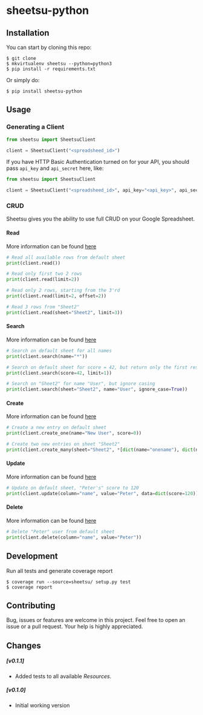 
# sheetsu-python


## Installation

You can start by cloning this repo:
```
$ git clone 
$ mkvirtualenv sheetsu --python=python3
$ pip install -r requirements.txt
```

Or simply do:

```
$ pip install sheetsu-python
```

## Usage

### Generating a Client

```python
from sheetsu import SheetsuClient

client = SheetsuClient("<spreadsheed_id>")
```


If you have HTTP Basic Authentication turned on for your API, you should pass `api_key` and `api_secret` here, like:
```python
from sheetsu import SheetsuClient

client = SheetsuClient("<spreadsheed_id>", api_key="<api_key>", api_secret="<api_secret>")
```

### CRUD

Sheetsu gives you the ability to use full CRUD on your Google Spreadsheet. 
 

#### Read 

More information can be found [here](https://docs.sheetsu.com/#read)

```python
# Read all available rows from default sheet
print(client.read())

# Read only first two 2 rows
print(client.read(limit=2))

# Read only 2 rows, starting from the 3'rd
print(client.read(limit=2, offset=2))

# Read 3 rows from "Sheet2"
print(client.read(sheet="Sheet2", limit=3))
```


#### Search 

More information can be found [here](https://docs.sheetsu.com/#search-spreadsheet)

```python
# Search on default sheet for all names
print(client.search(name="*"))

# Search on default sheet for score = 42, but return only the first result 
print(client.search(score=42, limit=1))

# Search on "Sheet2" for name "User", but ignore casing
print(client.search(sheet="Sheet2", name="User", ignore_case=True))

```

#### Create 


More information can be found [here](https://docs.sheetsu.com/#create)

```python
# Create a new entry on default sheet
print(client.create_one(name="New User", score=0))

# Create two new entries on sheet "Sheet2"
print(client.create_many(sheet="Sheet2", *[dict(name="onename"), dict(name="othername")]))

```



#### Update 

More information can be found [here](https://docs.sheetsu.com/#update)

````python
# Update on default sheet, "Peter's" score to 120
print(client.update(column="name", value="Peter", data=dict(score=120)))
````

#### Delete 

More information can be found [here](https://docs.sheetsu.com/#delete)

````python
# Delete "Peter" user from default sheet
print(client.delete(column="name", value="Peter"))
````

## Development

Run all tests and generate coverage report

```shell
$ coverage run --source=sheetsu/ setup.py test
$ coverage report 
```

## Contributing

Bug, issues or features are welcome in this project. Feel free to open an issue or a pull request. Your help is highly appreciated.


## Changes

##### [v0.1.1]
* Added tests to all available _Resources_.

##### [v0.1.0]
* Initial working version


